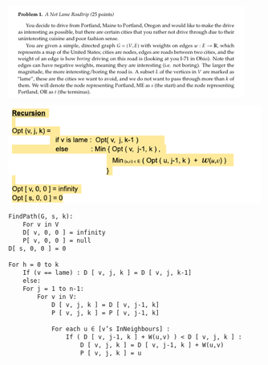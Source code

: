     
   ![Test Image 4](prompt.png)
    
    
   ![Test Image 4](recursion.png)
    
    FindPath(G, s, k):
        For v in V
        D[ v, 0, 0 ] = infinity
        P[ v, 0, 0 ] = null
    D[ s, 0, 0 ] = 0
    
    For h = 0 to k
        If (v == lame) : D [ v, j, k ] = D [ v, j, k-1]
        else:
        For j = 1 to n-1:
            For v in V:
                D [ v, j, k ] = D [ v, j-1, k]
                P [ v, j, k ] = P [ v, j-1, k]
        
                For each u ∈ [v’s InNeighbours] :
                    If ( D [ v, j-1, k ] + W(u,v) ) < D [ v, j, k ] :
                        D [ v, j, k ] = D [ v, j-1, k ] + W(u,v)
                        P [ v, j, k ] = u
